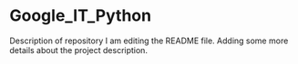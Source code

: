 # Google_IT_Python
Description of repository
I am editing the README file. Adding some more details about the project description.

